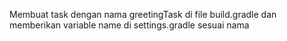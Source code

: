 Membuat task dengan nama greetingTask di file build.gradle
dan memberikan variable name di settings.gradle sesuai nama

